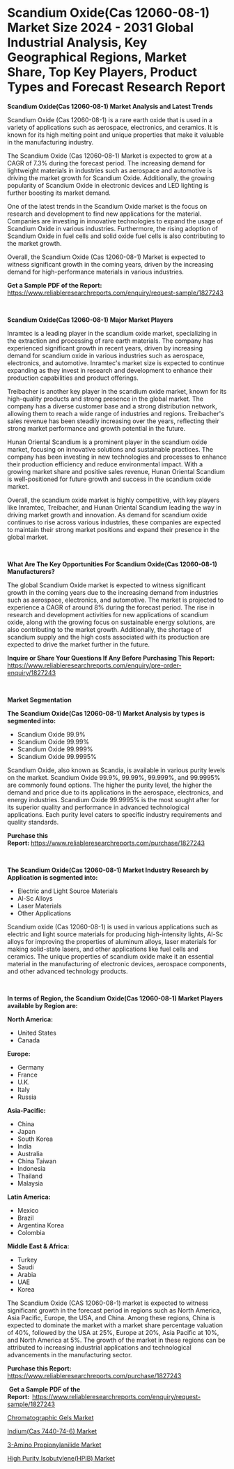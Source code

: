<p><h1>Scandium Oxide(Cas 12060-08-1) Market Size 2024 - 2031 Global Industrial Analysis, Key Geographical Regions, Market Share, Top Key Players, Product Types and Forecast Research Report</h1></p><p><strong>Scandium Oxide(Cas 12060-08-1) Market Analysis and Latest Trends</strong></p>
<p><p>Scandium Oxide (Cas 12060-08-1) is a rare earth oxide that is used in a variety of applications such as aerospace, electronics, and ceramics. It is known for its high melting point and unique properties that make it valuable in the manufacturing industry.</p><p>The Scandium Oxide (Cas 12060-08-1) Market is expected to grow at a CAGR of 7.3% during the forecast period. The increasing demand for lightweight materials in industries such as aerospace and automotive is driving the market growth for Scandium Oxide. Additionally, the growing popularity of Scandium Oxide in electronic devices and LED lighting is further boosting its market demand.</p><p>One of the latest trends in the Scandium Oxide market is the focus on research and development to find new applications for the material. Companies are investing in innovative technologies to expand the usage of Scandium Oxide in various industries. Furthermore, the rising adoption of Scandium Oxide in fuel cells and solid oxide fuel cells is also contributing to the market growth.</p><p>Overall, the Scandium Oxide (Cas 12060-08-1) Market is expected to witness significant growth in the coming years, driven by the increasing demand for high-performance materials in various industries.</p></p>
<p><strong>Get a Sample PDF of the Report:&nbsp;</strong> <a href="https://www.reliableresearchreports.com/enquiry/request-sample/1827243">https://www.reliableresearchreports.com/enquiry/request-sample/1827243</a></p>
<p>&nbsp;</p>
<p><strong>Scandium Oxide(Cas 12060-08-1) Major Market Players</strong></p>
<p><p>Inramtec is a leading player in the scandium oxide market, specializing in the extraction and processing of rare earth materials. The company has experienced significant growth in recent years, driven by increasing demand for scandium oxide in various industries such as aerospace, electronics, and automotive. Inramtec's market size is expected to continue expanding as they invest in research and development to enhance their production capabilities and product offerings.</p><p>Treibacher is another key player in the scandium oxide market, known for its high-quality products and strong presence in the global market. The company has a diverse customer base and a strong distribution network, allowing them to reach a wide range of industries and regions. Treibacher's sales revenue has been steadily increasing over the years, reflecting their strong market performance and growth potential in the future.</p><p>Hunan Oriental Scandium is a prominent player in the scandium oxide market, focusing on innovative solutions and sustainable practices. The company has been investing in new technologies and processes to enhance their production efficiency and reduce environmental impact. With a growing market share and positive sales revenue, Hunan Oriental Scandium is well-positioned for future growth and success in the scandium oxide market.</p><p>Overall, the scandium oxide market is highly competitive, with key players like Inramtec, Treibacher, and Hunan Oriental Scandium leading the way in driving market growth and innovation. As demand for scandium oxide continues to rise across various industries, these companies are expected to maintain their strong market positions and expand their presence in the global market.</p></p>
<p>&nbsp;</p>
<p><strong>What Are The Key Opportunities For Scandium Oxide(Cas 12060-08-1) Manufacturers?</strong></p>
<p><p>The global Scandium Oxide market is expected to witness significant growth in the coming years due to the increasing demand from industries such as aerospace, electronics, and automotive. The market is projected to experience a CAGR of around 8% during the forecast period. The rise in research and development activities for new applications of scandium oxide, along with the growing focus on sustainable energy solutions, are also contributing to the market growth. Additionally, the shortage of scandium supply and the high costs associated with its production are expected to drive the market further in the future.</p></p>
<p><strong>Inquire or Share Your Questions If Any Before Purchasing This Report:</strong> <a href="https://www.reliableresearchreports.com/enquiry/pre-order-enquiry/1827243">https://www.reliableresearchreports.com/enquiry/pre-order-enquiry/1827243</a></p>
<p>&nbsp;</p>
<p><strong>Market Segmentation</strong></p>
<p><strong>The Scandium Oxide(Cas 12060-08-1) Market Analysis by types is segmented into:</strong></p>
<p><ul><li>Scandium Oxide 99.9%</li><li>Scandium Oxide 99.99%</li><li>Scandium Oxide 99.999%</li><li>Scandium Oxide 99.9995%</li></ul></p>
<p><p>Scandium Oxide, also known as Scandia, is available in various purity levels on the market. Scandium Oxide 99.9%, 99.99%, 99.999%, and 99.9995% are commonly found options. The higher the purity level, the higher the demand and price due to its applications in the aerospace, electronics, and energy industries. Scandium Oxide 99.9995% is the most sought after for its superior quality and performance in advanced technological applications. Each purity level caters to specific industry requirements and quality standards.</p></p>
<p><strong>Purchase this Report:&nbsp;</strong><a href="https://www.reliableresearchreports.com/purchase/1827243">https://www.reliableresearchreports.com/purchase/1827243</a></p>
<p>&nbsp;</p>
<p><strong>The Scandium Oxide(Cas 12060-08-1) Market Industry Research by Application is segmented into:</strong></p>
<p><ul><li>Electric and Light Source Materials</li><li>Al-Sc Alloys</li><li>Laser Materials</li><li>Other Applications</li></ul></p>
<p><p>Scandium oxide (Cas 12060-08-1) is used in various applications such as electric and light source materials for producing high-intensity lights, Al-Sc alloys for improving the properties of aluminum alloys, laser materials for making solid-state lasers, and other applications like fuel cells and ceramics. The unique properties of scandium oxide make it an essential material in the manufacturing of electronic devices, aerospace components, and other advanced technology products.</p></p>
<p>&nbsp;</p>
<p><strong>In terms of Region, the Scandium Oxide(Cas 12060-08-1) Market Players available by Region are:</strong></p>
<p>
    <p> <strong> North America: </strong>
        <ul>
            <li>United States</li>
            <li>Canada</li>
        </ul>
        </p> 
    <p> <strong> Europe: </strong>
        <ul>
            <li>Germany</li>
            <li>France</li>
            <li>U.K.</li>
            <li>Italy</li>
            <li>Russia</li>
        </ul>
        </p> 
    <p> <strong> Asia-Pacific: </strong>
        <ul>
            <li>China</li>
            <li>Japan</li>
            <li>South Korea</li>
            <li>India</li>
            <li>Australia</li>
            <li>China Taiwan</li>
            <li>Indonesia</li>
            <li>Thailand</li>
            <li>Malaysia</li>
        </ul>
        </p> 
    <p> <strong> Latin America: </strong>
        <ul>
            <li>Mexico</li>
            <li>Brazil</li>
            <li>Argentina Korea</li>
            <li>Colombia</li>
        </ul>
        </p> 
    <p> <strong> Middle East & Africa: </strong>
        <ul>
            <li>Turkey</li>
            <li>Saudi</li>
            <li>Arabia</li>
            <li>UAE</li>
            <li>Korea</li>
        </ul>
    </p>
    </p>
<p><p>The Scandium Oxide (CAS 12060-08-1) market is expected to witness significant growth in the forecast period in regions such as North America, Asia Pacific, Europe, the USA, and China. Among these regions, China is expected to dominate the market with a market share percentage valuation of 40%, followed by the USA at 25%, Europe at 20%, Asia Pacific at 10%, and North America at 5%. The growth of the market in these regions can be attributed to increasing industrial applications and technological advancements in the manufacturing sector.</p></p>
<p><strong>Purchase this Report: </strong><a href="https://www.reliableresearchreports.com/purchase/1827243">https://www.reliableresearchreports.com/purchase/1827243</a></p>
<p>&nbsp;<strong>Get a Sample PDF of the Report:&nbsp;&nbsp;</strong><a href="https://www.reliableresearchreports.com/enquiry/request-sample/1827243">https://www.reliableresearchreports.com/enquiry/request-sample/1827243</a></p>
<p><strong></strong></p>
<p><p><a href="https://issuu.com/reportprime-2/docs/chromatographic-gels-market-size-2030.pptx">Chromatographic Gels Market</a></p><p><a href="https://github.com/mancsybtousav/Market-Research-Report-List-1/blob/main/indiumcas-7440-74-6-market.md">Indium(Cas 7440-74-6) Market</a></p><p><a href="https://issuu.com/reportprime-2/docs/3-amino-propionylanilide-market-size-2030.pptx">3-Amino Propionylanilide Market</a></p><p><a href="https://github.com/josesg55/Market-Research-Report-List-1/blob/main/high-purity-isobutylenehpib-market.md">High Purity Isobutylene(HPIB) Market</a></p></p>